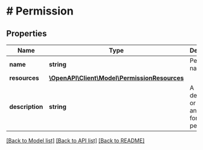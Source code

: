 # # Permission

## Properties

Name | Type | Description | Notes
------------ | ------------- | ------------- | -------------
**name** | **string** | Permission name. |
**resources** | [**\OpenAPI\Client\Model\PermissionResources**](PermissionResources.md) |  |
**description** | **string** | A description or user annotation for the permission. | [optional]

[[Back to Model list]](../../README.md#models) [[Back to API list]](../../README.md#endpoints) [[Back to README]](../../README.md)
